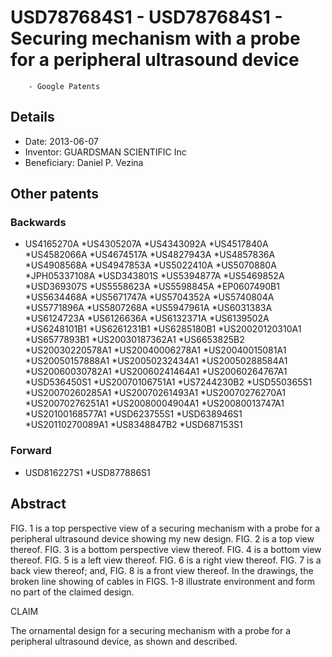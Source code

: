 # USD787684S1 - USD787684S1 - Securing mechanism with a probe for a peripheral ultrasound device 
        - Google Patents

## Details

* Date: 2013-06-07
* Inventor: GUARDSMAN SCIENTIFIC Inc
* Beneficiary: Daniel P. Vezina
## Other patents

### Backwards
 * US4165270A
 *US4305207A
 *US4343092A
 *US4517840A
 *US4582066A
 *US4674517A
 *US4827943A
 *US4857836A
 *US4908568A
 *US4947853A
 *US5022410A
 *US5070880A
 *JPH05337108A
 *USD343801S
 *US5394877A
 *US5469852A
 *USD369307S
 *US5558623A
 *US5598845A
 *EP0607490B1
 *US5634468A
 *US5671747A
 *US5704352A
 *US5740804A
 *US5771896A
 *US5807268A
 *US5947961A
 *US6031383A
 *US6124723A
 *US6126636A
 *US6132371A
 *US6139502A
 *US6248101B1
 *US6261231B1
 *US6285180B1
 *US20020120310A1
 *US6577893B1
 *US20030187362A1
 *US6653825B2
 *US20030220578A1
 *US20040006278A1
 *US20040015081A1
 *US20050157888A1
 *US20050232434A1
 *US20050288584A1
 *US20060030782A1
 *US20060241464A1
 *US20060264767A1
 *USD536450S1
 *US20070106751A1
 *US7244230B2
 *USD550365S1
 *US20070260285A1
 *US20070261493A1
 *US20070276270A1
 *US20070276251A1
 *US20080004904A1
 *US20080013747A1
 *US20100168577A1
 *USD623755S1
 *USD638946S1
 *US20110270089A1
 *US8348847B2
 *USD687153S1
### Forward
 * USD816227S1
 *USD877886S1
## Abstract

FIG. 1 is a top perspective view of a securing mechanism with a probe for a peripheral ultrasound device showing my new design.
 FIG. 2 is a top view thereof.
 FIG. 3 is a bottom perspective view thereof.
 FIG. 4 is a bottom view thereof.
 FIG. 5 is a left view thereof.
 FIG. 6 is a right view thereof.
 FIG. 7 is a back view thereof; and,
 FIG. 8 is a front view thereof.
In the drawings, the broken line showing of cables in FIGS. 1-8 illustrate environment and form no part of the claimed design.

CLAIM
 
The ornamental design for a securing mechanism with a probe for a peripheral ultrasound device, as shown and described.